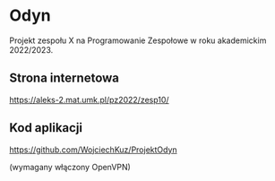 # Odyn
Projekt zespołu X na Programowanie Zespołowe w roku akademickim 2022/2023.

## Strona internetowa
https://aleks-2.mat.umk.pl/pz2022/zesp10/

## Kod aplikacji
https://github.com/WojciechKuz/ProjektOdyn

(wymagany włączony OpenVPN)

